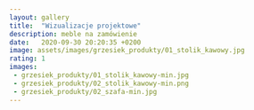 ```yaml
---
layout: gallery
title:  "Wizualizacje projektowe"
description: meble na zamówienie
date:   2020-09-30 20:20:35 +0200
image: assets/images/grzesiek_produkty/01_stolik_kawowy.jpg
rating: 1
images: 
 - grzesiek_produkty/01_stolik_kawowy-min.jpg
 - grzesiek_produkty/02_stolik_kawowy-min.png
 - grzesiek_produkty/02_szafa-min.jpg
---
```

